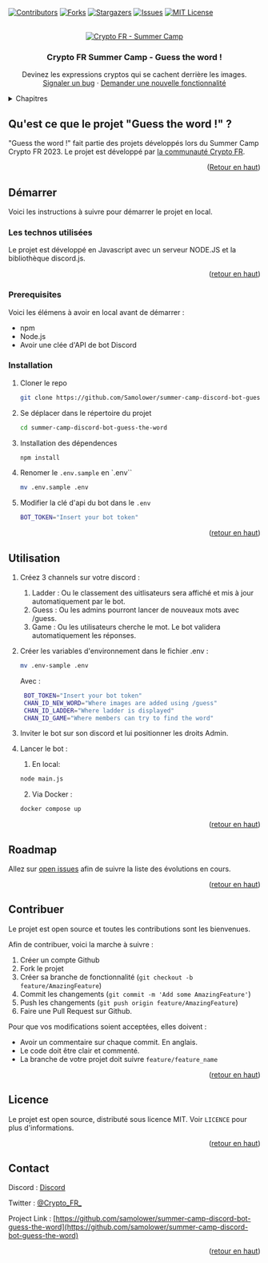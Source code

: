 
[![Contributors][contributors-shield]][contributors-url]
[![Forks][forks-shield]][forks-url]
[![Stargazers][stars-shield]][stars-url]
[![Issues][issues-shield]][issues-url]
[![MIT License][license-shield]][license-url]


<!-- PROJECT LOGO -->
<br />
<div align="center">
  <a href="https://github.com/samolower/summer-camp-discord-bot-guess-the-word">
    <img src="images/cryptoFR_summer_camp.png" alt="Crypto FR - Summer Camp" >
  </a>

  <h3 align="center">Crypto FR Summer Camp - Guess the word !</h3>

  <p align="center">
    Devinez les expressions cryptos qui se cachent derrière les images.
    <br />
    <a href="https://github.com/samolower/summer-camp-discord-bot-guess-the-word/issues">Signaler un bug</a>
    ·
    <a href="https://ithub.com/samolower/summer-camp-discord-bot-guess-the-word/issues">Demander une nouvelle fonctionnalité</a>
  </p>
</div>

<!-- TABLE OF CONTENTS -->
<details>
  <summary>Chapitres</summary>
  <ol>
    <li>
      <a href="#about-the-project">Qu'est ce que le projet "Guess the word !" ?</a>
      <ul>
        <li><a href="#built-with">Les technos utilisées</a></li>
      </ul>
    </li>
    <li>
      <a href="#getting-started">Démarrer</a>
      <ul>
        <li><a href="#prerequisites">Prérequis</a></li>
        <li><a href="#installation">Installation</a></li>
      </ul>
    </li>
    <li><a href="#usage">Utilisation</a></li>
    <li><a href="#roadmap">Roadmap</a></li>
    <li><a href="#contributing">Contribuer</a></li>
    <li><a href="#license">License</a></li>
    <li><a href="#contact">Contact</a></li>
  </ol>
</details>


<!-- ABOUT THE PROJECT -->
## Qu'est ce que le projet "Guess the word !" ?

"Guess the word !" fait partie des projets développés lors du Summer Camp Crypto FR 2023.
Le projet est développé par [la communauté Crypto FR](https://communaute-crypto.fr/).

<p align="right">(<a href="#readme-top">Retour en haut</a>)</p>


<!-- GETTING STARTED -->
## Démarrer

Voici les instructions à suivre pour démarrer le projet en local.

### Les technos utilisées

Le projet est développé en Javascript avec un serveur NODE.JS et la bibliothèque discord.js.

<p align="right">(<a href="#readme-top">retour en haut</a>)</p>

### Prerequisites

Voici les élémens à avoir en local avant de démarrer :
* npm
* Node.js
* Avoir une clée d'API de bot Discord


### Installation

1. Cloner le repo
   ```sh
   git clone https://github.com/Samolower/summer-camp-discord-bot-guess-the-word.git
   ```
2. Se déplacer dans le répertoire du projet
   ```sh
   cd summer-camp-discord-bot-guess-the-word
3. Installation des dépendences
   ```sh
   npm install
   ```
4. Renomer le `.env.sample` en `.env``
   ```sh
   mv .env.sample .env
   ```
5. Modifier la clé d'api du bot dans le `.env`
   ```sh
   BOT_TOKEN="Insert your bot token"
   ```

<p align="right">(<a href="#readme-top">retour en haut</a>)</p>



<!-- USAGE EXAMPLES -->
## Utilisation

1. Créez 3 channels sur votre discord : 
   1. Ladder : Ou le classement des uitlisateurs sera affiché et mis à jour automatiquement par le bot.
   2. Guess : Ou les admins pourront lancer de nouveaux mots avec /guess.
   3. Game : Ou les utilisateurs cherche le mot. Le bot validera automatiquement les réponses.
2. Créer les variables d'environnement dans le fichier .env :
   ```sh
   mv .env-sample .env
   ```
   Avec :
   ```sh
    BOT_TOKEN="Insert your bot token"
    CHAN_ID_NEW_WORD="Where images are added using /guess"
    CHAN_ID_LADDER="Where ladder is displayed"
    CHAN_ID_GAME="Where members can try to find the word"
   ```

3. Inviter le bot sur son discord et lui positionner les droits Admin.
4. Lancer le bot :
   1. En local:
   ```sh
   node main.js
   ```

   2. Via Docker :
   ```sh
   docker compose up
   ```

<p align="right">(<a href="#readme-top">retour en haut</a>)</p>

<!-- ROADMAP -->
## Roadmap

Allez sur [open issues](https://github.com/samolower/summer-camp-discord-bot-guess-the-word/issues) afin de suivre la liste des évolutions en cours.

<p align="right">(<a href="#readme-top">retour en haut</a>)</p>

<!-- CONTRIBUTING -->
## Contribuer

Le projet est open source et toutes les contributions sont les bienvenues.

Afin de contribuer, voici la marche à suivre :

1. Créer un compte Github
2. Fork le projet
3. Créer sa branche de fonctionnalité (`git checkout -b feature/AmazingFeature`)
4. Commit les changements (`git commit -m 'Add some AmazingFeature'`)
5. Push les changements (`git push origin feature/AmazingFeature`)
6. Faire une Pull Request sur Github.

Pour que vos modifications soient acceptées, elles doivent :
- Avoir un commentaire sur chaque commit. En anglais.
- Le code doit être clair et commenté.
- La branche de votre projet doit suivre `feature/feature_name`

<p align="right">(<a href="#readme-top">retour en haut</a>)</p>

<!-- LICENSE -->
## Licence

Le projet est open source, distributé sous licence MIT. Voir `LICENCE` pour plus d'informations.

<p align="right">(<a href="#readme-top">retour en haut</a>)</p>


<!-- CONTACT -->
## Contact

Discord : [Discord](https://discord.gg/crypto-fr)

Twitter : [@Crypto_FR_](https://twitter.com/Crypto_FR_)

Project Link : [https://github.com/samolower/summer-camp-discord-bot-guess-the-word](https://github.com/samolower/summer-camp-discord-bot-guess-the-word)

<p align="right">(<a href="#readme-top">retour en haut</a>)</p>

<!-- MARKDOWN LINKS & IMAGES -->
[contributors-shield]: https://img.shields.io/github/contributors/samolower/summer-camp-discord-bot-guess-the-word.svg?style=for-the-badge
[contributors-url]: https://github.com/Samolower/summer-camp-discord-bot-guess-the-word/graphs/contributors
[forks-shield]: https://img.shields.io/github/forks/Samolower/summer-camp-discord-bot-guess-the-word.svg?style=for-the-badge
[forks-url]: https://github.com/Samolower/summer-camp-discord-bot-guess-the-word/network/members
[stars-shield]: https://img.shields.io/github/stars/samolower/summer-camp-discord-bot-guess-the-word.svg?style=for-the-badge
[stars-url]: https://github.com/samolower/summer-camp-discord-bot-guess-the-word/stargazers
[issues-shield]: https://img.shields.io/github/issues/samolower/summer-camp-discord-bot-guess-the-word.svg?style=for-the-badge
[issues-url]: https://github.com/samolower/summer-camp-discord-bot-guess-the-word/issues
[license-shield]: https://img.shields.io/github/license/samolower/summer-camp-discord-bot-guess-the-word.svg?style=for-the-badge
[license-url]: https://github.com/Samolower/summer-camp-discord-bot-guess-the-word/blob/main/LICENSE
